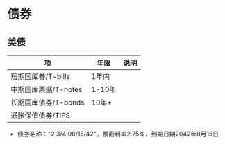 # 债券
## 美债
| 项 | 年限 | 说明 |
| - | - | - |
| 短期国库券/T-bills | 1年内 |  |
| 中期国库票据/T-notes | 1-10年 |  |
| 长期国库债券/T-bonds | 10年+ |  |
| 通胀保值债券/TIPS |  |  |

* 债券名称："2 3/4 08/15/42"。票面利率2.75%，到期日期2042年8月15日
